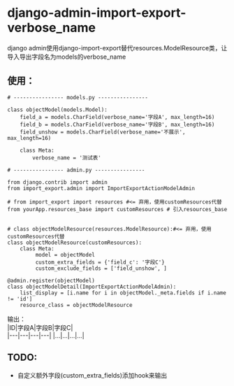 # django-admin-import-export-verbose_name
django admin使用django-import-export替代resources.ModelResource类，让导入导出字段名为models的verbose_name

## 使用：
```
# ---------------- models.py ----------------

class objectModel(models.Model):
    field_a = models.CharField(verbose_name='字段A', max_length=16)
    field_b = models.CharField(verbose_name='字段B', max_length=16)
    field_unshow = models.CharField(verbose_name='不展示', max_length=16)
    
    class Meta:
        verbose_name = '测试表'

# ---------------- admin.py ---------------- 

from django.contrib import admin
from import_export.admin import ImportExportActionModelAdmin

# from import_export import resources #<= 弃用，使用customResources代替
from yourApp.resources_base import customResources # 引入resources_base


# class objectModelResource(resources.ModelResource):#<= 弃用，使用customResources代替
class objectModelResource(customResources):
    class Meta:
         model = objectModel
         custom_extra_fields = {'field_c': '字段C'}
         custom_exclude_fields = ['field_unshow', ]

@admin.register(objectModel)
class objectModelDetail(ImportExportActionModelAdmin):
    list_display = [i.name for i in objectModel._meta.fields if i.name != 'id']
    resource_class = objectModelResource

```
输出：  
|ID|字段A|字段B|字段C|   
|---|---|---|---|
|...|...|...|...|    

## TODO:    
* 自定义额外字段(custom_extra_fields)添加hook来输出
